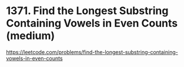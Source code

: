 # 1371. Find the Longest Substring Containing Vowels in Even Counts (medium)

https://leetcode.com/problems/find-the-longest-substring-containing-vowels-in-even-counts
